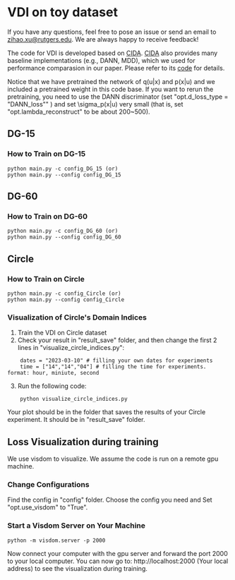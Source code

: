 # VDI on toy dataset
If you have any questions, feel free to pose an issue or send an email to zihao.xu@rutgers.edu. We are always happy to receive feedback!

The code for VDI is developed based on [CIDA](https://github.com/hehaodele/CIDA). [CIDA](https://github.com/hehaodele/CIDA) also provides many baseline implementations (e.g., DANN, MDD), which we used for performance comparasion in our paper. Please refer to its [code](https://github.com/hehaodele/CIDA) for details.

Notice that we have pretrained the network of q(u|x) and p(x|u) and we included a pretrained weight in this code base. If you want to rerun the pretraining, you need to use the DANN discriminator (set  "opt.d_loss_type = "DANN_loss"" ) and set \sigma_p(x|u) very small (that is, set "opt.lambda_reconstruct" to be about 200~500).

## DG-15
### How to Train on DG-15
    python main.py -c config_DG_15 (or)
    python main.py --config config_DG_15

## DG-60
### How to Train on DG-60
    python main.py -c config_DG_60 (or)
    python main.py --config config_DG_60

## Circle
### How to Train on Circle
    python main.py -c config_Circle (or)
    python main.py --config config_Circle

### Visualization of Circle's Domain Indices
1. Train the VDI on Circle dataset
2. Check your result in "result_save" folder, and then change the first 2 lines in "visualize_circle_indices.py":
```
    dates = "2023-03-10" # filling your own dates for experiments
    time = ["14","14","04"] # filling the time for experiments. format: hour, miniute, second
```
3. Run the following code:
```
    python visualize_circle_indices.py
```
Your plot should be in the folder that saves the results of your Circle experiment. It should be in "result_save" folder.


## Loss Visualization during training
We use visdom to visualize. We assume the code is run on a remote gpu machine.

### Change Configurations
Find the config in "config" folder. Choose the config you need and Set "opt.use_visdom" to "True".

### Start a Visdom Server on Your Machine
    python -m visdom.server -p 2000
Now connect your computer with the gpu server and forward the port 2000 to your local computer. You can now go to:
    http://localhost:2000 (Your local address)
to see the visualization during training.
